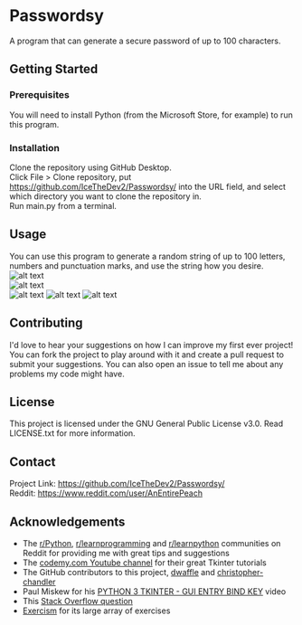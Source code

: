 # Passwordsy
A program that can generate a secure password of up to 100 characters.

## Getting Started
### Prerequisites
You will need to install Python (from the Microsoft Store, for example) to run this program.

### Installation
Clone the repository using GitHub Desktop.  
Click File > Clone repository, put https://github.com/IceTheDev2/Passwordsy/ into the URL field, and select which directory you want to clone the repository in.  
Run main.py from a terminal.

## Usage
You can use this program to generate a random string of up to 100 letters, numbers and punctuation marks, and use the string how you desire.  
![alt text](https://github.com/IceTheDev2/Passwordsy/blob/main/password_generator/screenshots/1.png)  
![alt text](https://github.com/IceTheDev2/Passwordsy/blob/main/password_generator/screenshots/2.png)  
![alt text](https://github.com/IceTheDev2/Passwordsy/blob/main/password_generator/screenshots/3.png)
![alt text](https://github.com/IceTheDev2/Passwordsy/blob/main/password_generator/screenshots/4.PNG)
![alt text](https://github.com/IceTheDev2/Passwordsy/blob/main/password_generator/screenshots/5.PNG)

## Contributing
I'd love to hear your suggestions on how I can improve my first ever project!  
You can fork the project to play around with it and create a pull request to submit your suggestions. You can also open an issue to tell me about any problems my code might have.

## License
This project is licensed under the GNU General Public License v3.0. Read LICENSE.txt for more information.

## Contact
Project Link: https://github.com/IceTheDev2/Passwordsy/  
Reddit: https://www.reddit.com/user/AnEntirePeach

## Acknowledgements
* The [r/Python](https://www.reddit.com/r/Python/), [r/learnprogramming](https://www.reddit.com/r/learnprogramming/) and [r/learnpython](https://www.reddit.com/r/learnpython/) communities on Reddit for providing me with great tips and suggestions
* The [codemy.com Youtube channel](https://www.youtube.com/@Codemycom) for their great Tkinter tutorials
* The GitHub contributors to this project, [dwaffle](https://github.com/dwaffle) and [christopher-chandler](https://trello.com/c/f72vJsYk/50-https-githubcom-christopher-chandler)
* Paul Miskew for his [PYTHON 3 TKINTER - GUI ENTRY BIND KEY](https://youtu.be/JThKYGapGzU) video
* This [Stack Overflow question](https://stackoverflow.com/questions/2260235/how-to-clear-the-entry-widget-after-a-button-is-pressed-in-tkinter)
* [Exercism](https://exercism.org/) for its large array of exercises
